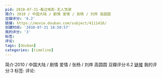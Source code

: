 ```yaml
---
pid: 2010-07-31-看过电影-无人驾驶
简介: 2010 / 中国大陆 / 剧情 爱情 / 张杨 / 刘烨 高圆圆
豆瓣评分: '6.2'
链接: https://movie.douban.com/subject/4111416/
创建时间: '2010-07-31 18:50:57'
我的评分: '3'
标签:
评论:
tags: [douban]
categories: [timeline]
---
```

简介:2010 / 中国大陆 / 剧情 爱情 / 张杨 / 刘烨 高圆圆
豆瓣评分:6.2
[链接](https://movie.douban.com/subject/4111416/)
我的评分:3
标签:
评论:
